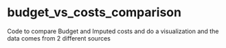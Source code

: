 # budget_vs_costs_comparison
Code to compare Budget and Imputed costs and do a visualization and the data comes from 2 different sources
